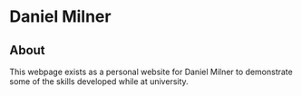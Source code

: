 # Daniel Milner

## About
This webpage exists as a personal website for Daniel Milner to demonstrate some of the skills developed while at university.